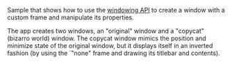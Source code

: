 Sample that shows how to use the [windowing API](http://developer.chrome.com/trunk/apps/appWindow.html) to create a window with a custom frame and manipulate its properties.

The app creates two windows, an "original" window and a "copycat" (bizarro world) window. The copycat window mimics the position and minimize state of the original window, but it displays itself in an inverted fashion (by using the `"none" frame and drawing its titlebar and contents).
